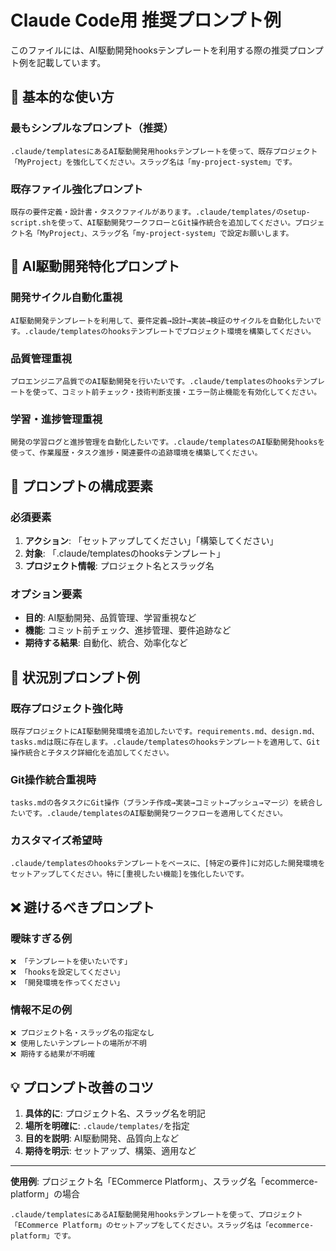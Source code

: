 # Claude Code用 推奨プロンプト例

このファイルには、AI駆動開発hooksテンプレートを利用する際の推奨プロンプト例を記載しています。

## 🎯 基本的な使い方

### **最もシンプルなプロンプト（推奨）**
```
.claude/templatesにあるAI駆動開発用hooksテンプレートを使って、既存プロジェクト「MyProject」を強化してください。スラッグ名は「my-project-system」です。
```

### **既存ファイル強化プロンプト**
```
既存の要件定義・設計書・タスクファイルがあります。.claude/templates/のsetup-script.shを使って、AI駆動開発ワークフローとGit操作統合を追加してください。プロジェクト名「MyProject」、スラッグ名「my-project-system」で設定お願いします。
```

## 🚀 AI駆動開発特化プロンプト

### **開発サイクル自動化重視**
```
AI駆動開発テンプレートを利用して、要件定義→設計→実装→検証のサイクルを自動化したいです。.claude/templatesのhooksテンプレートでプロジェクト環境を構築してください。
```

### **品質管理重視**
```
プロエンジニア品質でのAI駆動開発を行いたいです。.claude/templatesのhooksテンプレートを使って、コミット前チェック・技術判断支援・エラー防止機能を有効化してください。
```

### **学習・進捗管理重視**
```
開発の学習ログと進捗管理を自動化したいです。.claude/templatesのAI駆動開発hooksを使って、作業履歴・タスク進捗・関連要件の追跡環境を構築してください。
```

## 📝 プロンプトの構成要素

### **必須要素**
1. **アクション**: 「セットアップしてください」「構築してください」
2. **対象**: 「.claude/templatesのhooksテンプレート」
3. **プロジェクト情報**: プロジェクト名とスラッグ名

### **オプション要素**
- **目的**: AI駆動開発、品質管理、学習重視など
- **機能**: コミット前チェック、進捗管理、要件追跡など
- **期待する結果**: 自動化、統合、効率化など

## 🔧 状況別プロンプト例

### **既存プロジェクト強化時**
```
既存プロジェクトにAI駆動開発環境を追加したいです。requirements.md、design.md、tasks.mdは既に存在します。.claude/templatesのhooksテンプレートを適用して、Git操作統合と子タスク詳細化を追加してください。
```

### **Git操作統合重視時**
```
tasks.mdの各タスクにGit操作（ブランチ作成→実装→コミット→プッシュ→マージ）を統合したいです。.claude/templatesのAI駆動開発ワークフローを適用してください。
```

### **カスタマイズ希望時**
```
.claude/templatesのhooksテンプレートをベースに、[特定の要件]に対応した開発環境をセットアップしてください。特に[重視したい機能]を強化したいです。
```

## ❌ 避けるべきプロンプト

### **曖昧すぎる例**
```
❌ 「テンプレートを使いたいです」
❌ 「hooksを設定してください」
❌ 「開発環境を作ってください」
```

### **情報不足の例**
```
❌ プロジェクト名・スラッグ名の指定なし
❌ 使用したいテンプレートの場所が不明
❌ 期待する結果が不明確
```

## 💡 プロンプト改善のコツ

1. **具体的に**: プロジェクト名、スラッグ名を明記
2. **場所を明確に**: `.claude/templates/`を指定
3. **目的を説明**: AI駆動開発、品質向上など
4. **期待を明示**: セットアップ、構築、適用など

---

**使用例**: 
プロジェクト名「ECommerce Platform」、スラッグ名「ecommerce-platform」の場合
```
.claude/templatesにあるAI駆動開発用hooksテンプレートを使って、プロジェクト「ECommerce Platform」のセットアップをしてください。スラッグ名は「ecommerce-platform」です。
```